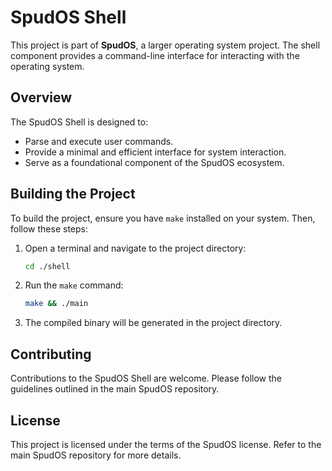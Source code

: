 # SpudOS Shell

This project is part of **SpudOS**, a larger operating system project. The shell component provides a command-line interface for interacting with the operating system.

## Overview

The SpudOS Shell is designed to:

- Parse and execute user commands.
- Provide a minimal and efficient interface for system interaction.
- Serve as a foundational component of the SpudOS ecosystem.

## Building the Project

To build the project, ensure you have `make` installed on your system. Then, follow these steps:

1. Open a terminal and navigate to the project directory:

   ```bash
   cd ./shell
   ```

2. Run the `make` command:

   ```bash
   make && ./main
   ```

3. The compiled binary will be generated in the project directory.

## Contributing

Contributions to the SpudOS Shell are welcome. Please follow the guidelines outlined in the main SpudOS repository.

## License

This project is licensed under the terms of the SpudOS license. Refer to the main SpudOS repository for more details.
